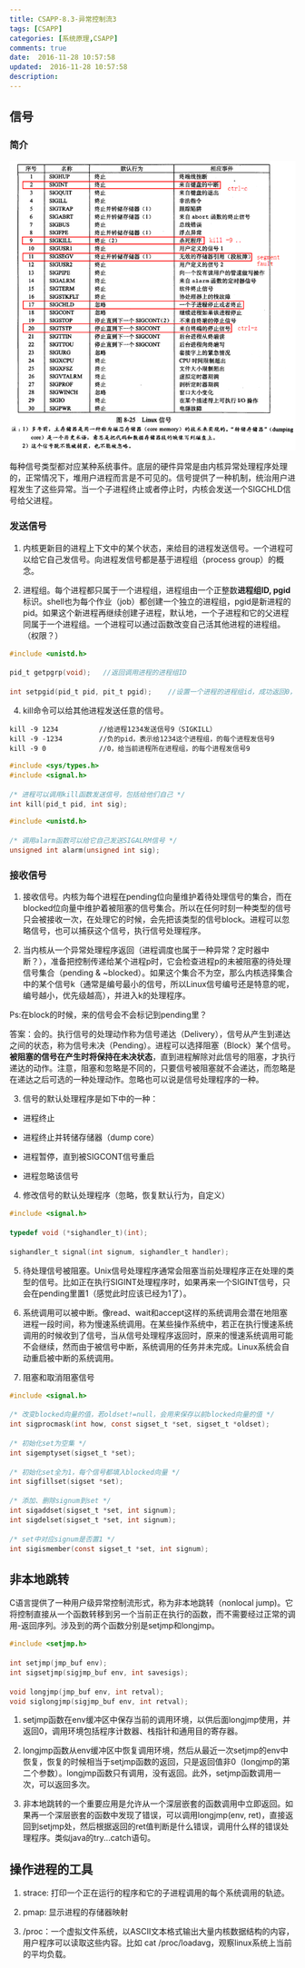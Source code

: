 ```yaml
---
title: CSAPP-8.3-异常控制流3
tags: [CSAPP]
categories: [系统原理,CSAPP]
comments: true
date:  2016-11-28 10:57:58
updated:  2016-11-28 10:57:58
description:
---
```

## 信号
### 简介
![这里写图片描述](/images/csapp-8.3-1.jpeg)

每种信号类型都对应某种系统事件。底层的硬件异常是由内核异常处理程序处理的，正常情况下，堆用户进程而言是不可见的。信号提供了一种机制，统治用户进程发生了这些异常。当一个子进程终止或者停止时，内核会发送一个SIGCHLD信号给父进程。

### 发送信号
1. 内核更新目的进程上下文中的某个状态，来给目的进程发送信号。一个进程可以给它自己发信号。向进程发信号都是基于进程组（process group）的概念。

3. 进程组。每个进程都只属于一个进程组，进程组由一个正整数**进程组ID, pgid**标识。shell也为每个作业（job）都创建一个独立的进程组，pgid是新进程的pid。如果这个新进程再继续创建子进程，默认地，一个子进程和它的父进程同属于一个进程组。一个进程可以通过函数改变自己活其他进程的进程组。（权限？）
 ```c
 #include <unistd.h>

 pid_t getpgrp(void);   //返回调用进程的进程组ID

 int setpgid(pid_t pid, pit_t pgid);    //设置一个进程的进程组id，成功返回0，失败-1.
 ```
4. kill命令可以给其他进程发送任意的信号。

 ```shell
 kill -9 1234          //给进程1234发送信号9（SIGKILL）
 kill -9 -1234         //负的pid，表示给1234这个进程组，的每个进程发信号9
 kill -9 0             //0，给当前进程所在进程组，的每个进程发信号9
 ```
 ```c
 #include <sys/types.h>
 #include <signal.h>

 /* 进程可以调用kill函数发送信号，包括给他们自己 */
 int kill(pid_t pid, int sig);
 ```
 ```c
 #include <unistd.h>

 /* 调用alarm函数可以给它自己发送SIGALRM信号 */
 unsigned int alarm(unsigned int sig);
 ```

### 接收信号
1. 接收信号。内核为每个进程在pending位向量维护着待处理信号的集合，而在blocked位向量中维护着被阻塞的信号集合。所以在任何时刻一种类型的信号只会被接收一次，在处理它的时候，会先把该类型的信号block。进程可以忽略信号，也可以捕获这个信号，执行信号处理程序。

2. 当内核从一个异常处理程序返回（进程调度也属于一种异常？定时器中断？），准备把控制传递给某个进程p时，它会检查进程p的未被阻塞的待处理信号集合（pending & ~blocked）。如果这个集合不为空，那么内核选择集合中的某个信号k（通常是编号最小的信号，所以Linux信号编号还是特意的呢，编号越小，优先级越高），并进入k的处理程序。

 Ps:在block的时候，来的信号会不会标记到pending里？

 答案：会的。执行信号的处理动作称为信号递达（Delivery），信号从产生到递达之间的状态，称为信号未决（Pending）。进程可以选择阻塞（Block）某个信号。**被阻塞的信号在产生时将保持在未决状态**，直到进程解除对此信号的阻塞，才执行递达的动作。注意，阻塞和忽略是不同的，只要信号被阻塞就不会递达，而忽略是在递达之后可选的一种处理动作。忽略也可以说是信号处理程序的一种。

3. 信号的默认处理程序是如下中的一种：
 - 进程终止

 - 进程终止并转储存储器（dump core）

 - 进程暂停，直到被SIGCONT信号重启

 - 进程忽略该信号

4. 修改信号的默认处理程序（忽略，恢复默认行为，自定义）

 ```c
 #include <signal.h>

 typedef void (*sighandler_t)(int);

 sighandler_t signal(int signum, sighandler_t handler);
 ```

5. 待处理信号被阻塞。Unix信号处理程序通常会阻塞当前处理程序正在处理的类型的信号。比如正在执行SIGINT处理程序时，如果再来一个SIGINT信号，只会在pending里置1（感觉此时应该已经为1了）。

6. 系统调用可以被中断。像read、wait和accept这样的系统调用会潜在地阻塞进程一段时间，称为慢速系统调用。在某些操作系统中，若正在执行慢速系统调用的时候收到了信号，当从信号处理程序返回时，原来的慢速系统调用可能不会继续，然而由于被信号中断，系统调用的任务并未完成。Linux系统会自动重启被中断的系统调用。

7. 阻塞和取消阻塞信号

 ```c
 #include <signal.h>

 /* 改变blocked向量的值，若oldset!=null，会用来保存以前blocked向量的值 */
 int sigprocmask(int how, const sigset_t *set, sigset_t *oldset);

 /* 初始化set为空集 */
 int sigemptyset(sigset_t *set);

 /* 初始化set全为1，每个信号都填入blocked向量 */
 int sigfillset(sigset *set);

 /* 添加、删除signum到set */
 int sigaddset(sigset_t *set, int signum);
 int sigdelset(sigset_t *set, int signum);

 /* set中对应signum是否置1 */
 int sigismember(const sigset_t *set, int signum);
 ```

## 非本地跳转
C语言提供了一种用户级异常控制流形式，称为非本地跳转（nonlocal jump)。它将控制直接从一个函数转移到另一个当前正在执行的函数，而不需要经过正常的调用-返回序列。涉及到的两个函数分别是setjmp和longjmp。
```c
#include <setjmp.h>

int setjmp(jmp_buf env);
int sigsetjmp(sigjmp_buf env, int savesigs);

void longjmp(jmp_buf env, int retval);
void siglongjmp(sigjmp_buf env, int retval);
```
1. setjmp函数在env缓冲区中保存当前的调用环境，以供后面longjmp使用，并返回0，调用环境包括程序计数器、栈指针和通用目的寄存器。

2. longjmp函数从env缓冲区中恢复调用环境，然后从最近一次setjmp的env中恢复，恢复的时候相当于setjmp函数的返回，只是返回值非0（longjmp的第二个参数）。longjmp函数只有调用，没有返回。此外，setjmp函数调用一次，可以返回多次。

3. 非本地跳转的一个重要应用是允许从一个深层嵌套的函数调用中立即返回。如果再一个深层嵌套的函数中发现了错误，可以调用longjmp(env, ret)，直接返回到setjmp处，然后根据返回的ret值判断是什么错误，调用什么样的错误处理程序。类似java的try...catch语句。

## 操作进程的工具
1. strace: 打印一个正在运行的程序和它的子进程调用的每个系统调用的轨迹。

2. pmap: 显示进程的存储器映射

3. /proc：一个虚拟文件系统，以ASCII文本格式输出大量内核数据结构的内容，用户程序可以读取这些内容。比如 cat /proc/loadavg，观察linux系统上当前的平均负载。